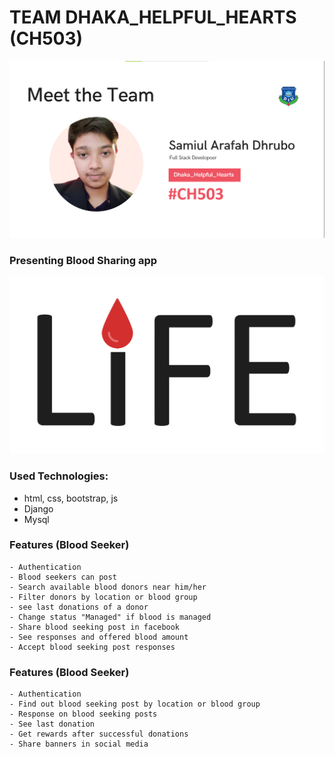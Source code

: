 # TEAM DHAKA_HELPFUL_HEARTS (CH503)

[![N|Solid](media/image/team.png)](media/image/team.png)

### Presenting Blood Sharing app

[![N|Solid](media/image/life.svg)](media/image/life.svg)

### Used Technologies:
- html, css, bootstrap, js
- Django
- Mysql

### Features (Blood Seeker)
```
- Authentication
- Blood seekers can post  
- Search available blood donors near him/her
- Filter donors by location or blood group
- see last donations of a donor
- Change status "Managed" if blood is managed
- Share blood seeking post in facebook
- See responses and offered blood amount
- Accept blood seeking post responses
```

### Features (Blood Seeker)
```
- Authentication
- Find out blood seeking post by location or blood group 
- Response on blood seeking posts
- See last donation
- Get rewards after successful donations
- Share banners in social media
```
